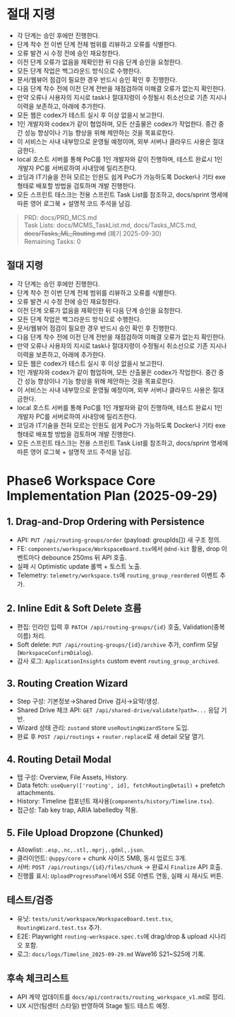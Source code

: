 # 절대 지령
- 각 단계는 승인 후에만 진행한다.
- 단계 착수 전 이번 단계 전체 범위를 리뷰하고 오류를 식별한다.
- 오류 발견 시 수정 전에 승인 재요청한다.
- 이전 단계 오류가 없음을 재확인한 뒤 다음 단계 승인을 요청한다.
- 모든 단계 작업은 백그라운드 방식으로 수행한다.
- 문서/웹뷰어 점검이 필요한 경우 반드시 승인 확인 후 진행한다.
- 다음 단계 착수 전에 이전 단계 전반을 재점검하여 미해결 오류가 없는지 확인한다.
- 만약 오류나 사용자의 지시로 task나 절대지령이 수정될시 취소선으로 기존 지시나 이력을 보존하고, 아래에 추가한다.
- 모든 웹은 codex가 테스트 실시 후 이상 없을시 보고한다.
- 1인 개발자와 codex가 같이 협업하며, 모든 산출물은 codex가 작업한다. 중간 중간 성능 향상이나 기능 향상을 위해 제안하는 것을 목표로한다.
- 이 서비스는 사내 내부망으로 운영될 예정이며, 외부 서버나 클라우드 사용은 절대 금한다.
- local 호스트 서버를 통해 PoC를 1인 개발자와 같이 진행하며, 테스트 완료시 1인 개발자 PC를 서버로하여 사내망에 릴리즈한다.
- 코딩과 IT기술을 전혀 모르는 인원도 쉽게 PoC가 가능하도록 Docker나 기타 exe 형태로 배포할 방법을 검토하며 개발 진행한다.
- 모든 스프린트 태스크는 전용 스프린트 Task List를 참조하고, docs/sprint 명세에 따른 영어 로그북 + 설명적 코드 주석을 남김.

> PRD: docs/PRD_MCS.md  
> Task Lists: docs/MCMS_TaskList.md, docs/Tasks_MCS.md, ~~docs/Tasks_ML_Routing.md~~ (폐기 2025-09-30)  
> Remaining Tasks: 0

## 절대 지령
- 각 단계는 승인 후에만 진행한다.
- 단계 착수 전 이번 단계 전체 범위를 리뷰하고 오류를 식별한다.
- 오류 발견 시 수정 전에 승인 재요청한다.
- 이전 단계 오류가 없음을 재확인한 뒤 다음 단계 승인을 요청한다.
- 모든 단계 작업은 백그라운드 방식으로 수행한다.
- 문서/웹뷰어 점검이 필요한 경우 반드시 승인 확인 후 진행한다.
- 다음 단계 착수 전에 이전 단계 전반을 재점검하여 미해결 오류가 없는지 확인한다.
- 만약 오류나 사용자의 지시로 task나 절대지령이 수정될시 취소선으로 기존 지시나 이력을 보존하고, 아래에 추가한다.
- 모든 웹은 codex가 테스트 실시 후 이상 없을시 보고한다.
- 1인 개발자와 codex가 같이 협업하며, 모든 산출물은 codex가 작업한다. 중간 중간 성능 향상이나 기능 향상을 위해 제안하는 것을 목표로한다.
- 이 서비스는 사내 내부망으로 운영될 예정이며, 외부 서버나 클라우드 사용은 절대 금한다.
- local 호스트 서버를 통해 PoC를 1인 개발자와 같이 진행하며, 테스트 완료시 1인 개발자 PC를 서버로하여 사내망에 릴리즈한다.
- 코딩과 IT기술을 전혀 모르는 인원도 쉽게 PoC가 가능하도록 Docker나 기타 exe 형태로 배포할 방법을 검토하며 개발 진행한다.
- 모든 스프린트 태스크는 전용 스프린트 Task List를 참조하고, docs/sprint 명세에 따른 영어 로그북 + 설명적 코드 주석을 남김.
# Phase6 Workspace Core Implementation Plan (2025-09-29)

## 1. Drag-and-Drop Ordering with Persistence
- API: `PUT /api/routing-groups/order` (payload: groupIds[]) 새 구조 정의.
- FE: `components/workspace/WorkspaceBoard.tsx`에서 `@dnd-kit` 활용, drop 이벤트마다 debounce 250ms 뒤 API 호출.
- 실패 시 Optimistic update 롤백 + 토스트 노출.
- Telemetry: `telemetry/workspace.ts`에 `routing_group_reordered` 이벤트 추가.

## 2. Inline Edit & Soft Delete 흐름
- 편집: 인라인 입력 후 `PATCH /api/routing-groups/{id}` 호출, Validation(중복 이름) 처리.
- Soft delete: `PUT /api/routing-groups/{id}/archive` 추가, confirm 모달(`WorkspaceConfirmDialog`).
- 감사 로그: `ApplicationInsights` custom event `routing_group_archived`.

## 3. Routing Creation Wizard
- Step 구성: 기본정보→Shared Drive 검사→요약/생성.
- Shared Drive 체크 API: `GET /api/shared-drive/validate?path=...` 응답 기반.
- Wizard 상태 관리: `zustand` store `useRoutingWizardStore` 도입.
- 완료 후 `POST /api/routings` + `router.replace`로 새 detail 모달 열기.

## 4. Routing Detail Modal
- 탭 구성: Overview, File Assets, History.
- Data fetch: `useQuery(['routing', id], fetchRoutingDetail)` + prefetch attachments.
- History: Timeline 컴포넌트 재사용(`components/history/Timeline.tsx`).
- 접근성: Tab key trap, ARIA labelledby 적용.

## 5. File Upload Dropzone (Chunked)
- Allowlist: `.esp,.nc,.stl,.mprj,.gdml,.json`.
- 클라이언트: `@uppy/core` + chunk 사이즈 5MB, 동시 업로드 3개.
- 서버: `POST /api/routings/{id}/files/chunk` → 완료시 `Finalize` API 호출.
- 진행률 표시: `UploadProgressPanel`에서 SSE 이벤트 연동, 실패 시 재시도 버튼.

## 테스트/검증
- 유닛: `tests/unit/workspace/WorkspaceBoard.test.tsx`, `RoutingWizard.test.tsx` 추가.
- E2E: Playwright `routing-workspace.spec.ts`에 drag/drop & upload 시나리오 포함.
- 로그: `docs/logs/Timeline_2025-09-29.md` Wave16 S21~S25에 기록.

## 후속 체크리스트
- API 계약 업데이트를 `docs/api/contracts/routing_workspace_v1.md`로 정리.
- UX 시안(팀센터 스타일) 반영하여 Stage 빌드 테스트 예정.

